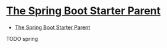 # [The Spring Boot Starter Parent](https://www.baeldung.com/spring-boot-starter-parent)

- [The Spring Boot Starter Parent](#the-spring-boot-starter-parent)








TODO spring

